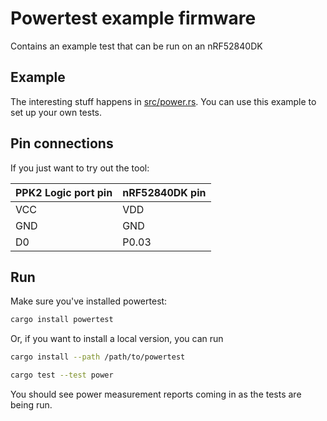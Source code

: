 # Powertest example firmware
Contains an example test that can be run on an nRF52840DK

## Example

The interesting stuff happens in [src/power.rs](https://github.com/hdoordt/powertest/blob/main/fw-example/tests/power.rs). You can use this example to set up your own tests.

## Pin connections

If you just want to try out the tool:

| PPK2 Logic port pin | nRF52840DK pin |
|---------------------|----------------|
| VCC                 | VDD            |
| GND                 | GND            |
| D0                  | P0.03          |

## Run
Make sure you've installed powertest:
```bash
cargo install powertest
```

Or, if you want to install a local version, you can run

```bash
cargo install --path /path/to/powertest
```

```bash
cargo test --test power
```

You should see power measurement reports coming in as the tests are being run.
